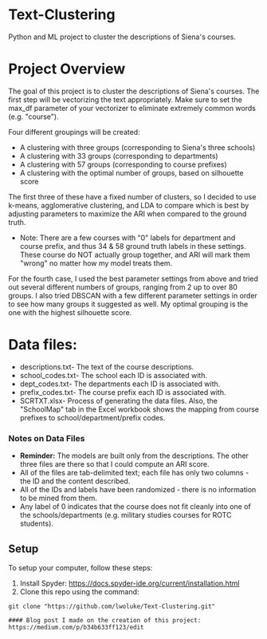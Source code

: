 # Text-Clustering
Python and ML project to cluster the descriptions of Siena's courses.

# Project Overview
The goal of this project is to cluster the descriptions of Siena's courses. The first step will be vectorizing the text appropriately. Make sure to set the max_df parameter of your vectorizer to eliminate extremely common words (e.g. "course").

Four different groupings will be created:
- A clustering with three groups (corresponding to Siena's three schools)
- A clustering with 33 groups (corresponding to departments)
- A clustering with 57 groups (corresponding to course prefixes)
- A clustering with the optimal number of groups, based on silhouette score

The first three of these have a fixed number of clusters, so I decided to use k-means, agglomerative clustering, and LDA to compare which is best by adjusting parameters to maximize the ARI when compared to the ground truth.
- Note: There are a few courses with "0" labels for department and course prefix, and thus 34 & 58 ground truth labels in these settings. These course do NOT actually group together, and ARI will mark them "wrong" no matter how my model treats them.

For the fourth case, I used the best parameter settings from above and tried out several different numbers of groups, ranging from 2 up to over 80 groups. I also tried DBSCAN with a few different parameter settings in order to see how many groups it suggested as well. My optimal grouping is the one with the highest silhouette score.

# Data files:
- descriptions.txt- The text of the course descriptions.
- school_codes.txt- The school each ID is associated with.
- dept_codes.txt- The departments each ID is associated with.
- prefix_codes.txt- The course prefix each ID is associated with.
- SCRTXT.xlsx- Process of generating the data files. Also, the "SchoolMap" tab in the Excel workbook shows the mapping from course prefixes to school/department/prefix codes.

### Notes on Data Files
- **Reminder:** The models are built only from the descriptions. The other three files are there so that I could compute an ARI score.
- All of the files are tab-delimited text; each file has only two columns - the ID and the content described.
- All of the IDs and labels have been randomized - there is no information to be mined from them.
- Any label of 0 indicates that the course does not fit cleanly into one of the schools/departments (e.g. military studies courses for ROTC students).

## Setup
To setup your computer, follow these steps:

1) Install Spyder: https://docs.spyder-ide.org/current/installation.html
2) Clone this repo using the command:
```
git clone "https://github.com/lwoluke/Text-Clustering.git"

#### Blog post I made on the creation of this project: https://medium.com/p/b34b633ff123/edit

